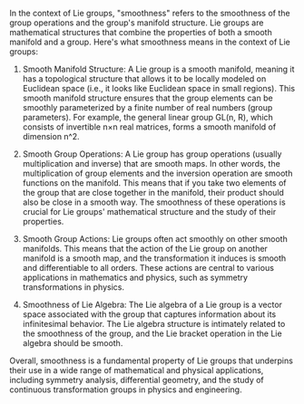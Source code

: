 In the context of Lie groups, "smoothness" refers to the smoothness of the group operations and the group's manifold structure. Lie groups are mathematical structures that combine the properties of both a smooth manifold and a group. Here's what smoothness means in the context of Lie groups:

1. Smooth Manifold Structure: A Lie group is a smooth manifold, meaning it has a topological structure that allows it to be locally modeled on Euclidean space (i.e., it looks like Euclidean space in small regions). This smooth manifold structure ensures that the group elements can be smoothly parameterized by a finite number of real numbers (group parameters). For example, the general linear group GL(n, R), which consists of invertible n×n real matrices, forms a smooth manifold of dimension n^2.

2. Smooth Group Operations: A Lie group has group operations (usually multiplication and inverse) that are smooth maps. In other words, the multiplication of group elements and the inversion operation are smooth functions on the manifold. This means that if you take two elements of the group that are close together in the manifold, their product should also be close in a smooth way. The smoothness of these operations is crucial for Lie groups' mathematical structure and the study of their properties.

3. Smooth Group Actions: Lie groups often act smoothly on other smooth manifolds. This means that the action of the Lie group on another manifold is a smooth map, and the transformation it induces is smooth and differentiable to all orders. These actions are central to various applications in mathematics and physics, such as symmetry transformations in physics.

4. Smoothness of Lie Algebra: The Lie algebra of a Lie group is a vector space associated with the group that captures information about its infinitesimal behavior. The Lie algebra structure is intimately related to the smoothness of the group, and the Lie bracket operation in the Lie algebra should be smooth.

Overall, smoothness is a fundamental property of Lie groups that underpins their use in a wide range of mathematical and physical applications, including symmetry analysis, differential geometry, and the study of continuous transformation groups in physics and engineering.